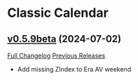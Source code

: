 # Classic Calendar

## [v0.5.9beta](https://github.com/birkholz/ClassicCalendar/tree/v0.5.9beta) (2024-07-02)
[Full Changelog](https://github.com/birkholz/ClassicCalendar/compare/v0.5.8beta...v0.5.9beta) [Previous Releases](https://github.com/birkholz/ClassicCalendar/releases)

- Add missing ZIndex to Era AV weekend  
